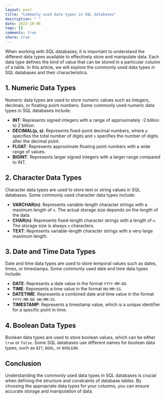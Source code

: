 ```yaml
---
layout: post
title: "Commonly used data types in SQL databases"
description: " "
date: 2023-10-06
tags: []
comments: true
share: true
---
```


When working with SQL databases, it is important to understand the different data types available to effectively store and manipulate data. Each data type defines the kind of value that can be stored in a particular column of a table. In this article, we will explore the commonly used data types in SQL databases and their characteristics.

## 1. Numeric Data Types

Numeric data types are used to store numeric values such as integers, decimals, or floating-point numbers. Some commonly used numeric data types in SQL databases include:

- **INT**: Represents signed integers with a range of approximately -2 billion to 2 billion.
- **DECIMAL(p, s)**: Represents fixed-point decimal numbers, where `p` specifies the total number of digits and `s` specifies the number of digits after the decimal point.
- **FLOAT**: Represents approximate floating point numbers with a wide range of values.
- **BIGINT**: Represents larger signed integers with a larger range compared to INT.

## 2. Character Data Types

Character data types are used to store text or string values in SQL databases. Some commonly used character data types include:

- **VARCHAR(n)**: Represents variable-length character strings with a maximum length of `n`. The actual storage size depends on the length of the data.
- **CHAR(n)**: Represents fixed-length character strings with a length of `n`. The storage size is always `n` characters.
- **TEXT**: Represents variable-length character strings with a very large maximum length.

## 3. Date and Time Data Types

Date and time data types are used to store temporal values such as dates, times, or timestamps. Some commonly used date and time data types include:

- **DATE**: Represents a date value in the format `YYYY-MM-DD`.
- **TIME**: Represents a time value in the format `HH:MM:SS`.
- **DATETIME**: Represents a combined date and time value in the format `YYYY-MM-DD HH:MM:SS`.
- **TIMESTAMP**: Represents a timestamp value, which is a unique identifier for a specific point in time.

## 4. Boolean Data Types

Boolean data types are used to store boolean values, which can be either `true` or `false`. Some SQL databases use different names for boolean data types, such as `BIT`, `BOOL`, or `BOOLEAN`.

## Conclusion

Understanding the commonly used data types in SQL databases is crucial when defining the structure and constraints of database tables. By choosing the appropriate data types for your columns, you can ensure accurate storage and manipulation of data.